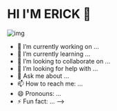 
<div alaing="center"> 
<h1>HI I'M ERICK 👋</h1>
 <img src="https://www.facebook.com/photo/?fbid=253830074307830&set=a.253830084307829&__cft__[0]=AZUHKDh1B7gv-prLKhwExF9wWNT6Y0ia-S5vXcOh-NB1jmnVOYTLbUTo-CdoEapYjUQOXoXonNCIJcRJVWWzYhhFEXJZtnmGqRPGUg68OsOe2w&__tn__=EH-R" alt="img">

</div>




- 🔭 I’m currently working on ...
- 🌱 I’m currently learning ...
- 👯 I’m looking to collaborate on ...
- 🤔 I’m looking for help with ...
- 💬 Ask me about ...
- 📫 How to reach me: ...
- 😄 Pronouns: ...
- ⚡ Fun fact: ...
-->
